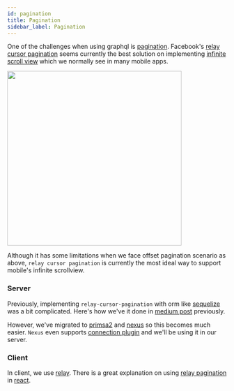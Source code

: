 ```yaml
---
id: pagination
title: Pagination
sidebar_label: Pagination
---
```


One of the challenges when using graphql is [pagination](https://graphql.org/learn/pagination). Facebook's [relay cursor pagination](https://relay.dev/graphql/connections.htm) seems currently the best solution on implementing [infinite scroll view](https://github.com/pronebird/UIScrollView-InfiniteScroll) which we normally see in many mobile apps.

<img src="https://user-images.githubusercontent.com/27461460/89128314-dad82900-d52f-11ea-86b4-0b54dbba2860.png" width="400"/>

Although it has some limitations when we face offset pagination scenario as above, `relay cursor pagination` is currently the most ideal way to support mobile's infinite scrollview.

### Server

Previously, implementing `relay-cursor-pagination` with orm like [sequelize](https://sequelize.org) was a bit complicated. Here's how we've it done in [medium post](https://medium.com/graphql-seoul/graphql-pagination-%EA%B5%AC%ED%98%84%ED%95%98%EA%B8%B0-relays-cursor-based-connection-pattern-72ab0daceed4) previously.

However, we've migrated to [primsa2](prisma.io) and [nexus](https://www.nexusjs.org) so this becomes much easier. `Nexus` even supports [connection plugin](https://nexusjs.org/components-standalone/schema/plugins/connection#connection-plugin) and we'll be using it in our server.

### Client

In client, we use [relay](https://relay.dev). There is a great explanation on using [relay pagination](https://www.howtographql.com/react-relay/8-pagination) in [react](https://reactjs.org).
